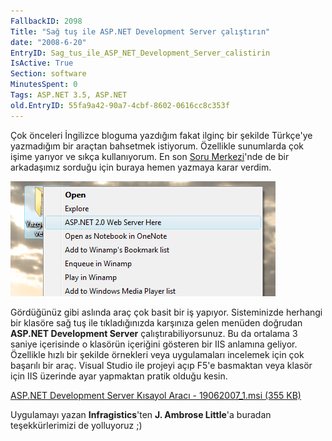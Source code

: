 ```yaml
---
FallbackID: 2098
Title: "Sağ tuş ile ASP.NET Development Server çalıştırın"
date: "2008-6-20"
EntryID: Sag_tus_ile_ASP_NET_Development_Server_calistirin
IsActive: True
Section: software
MinutesSpent: 0
Tags: ASP.NET 3.5, ASP.NET
old.EntryID: 55fa9a42-90a7-4cbf-8602-0616cc8c353f
---
```

Çok önceleri İngilizce bloguma yazdığım fakat ilginç bir şekilde
Türkçe'ye yazmadığım bir araçtan bahsetmek istiyorum. Özellikle
sunumlarda çok işime yarıyor ve sıkça kullanıyorum. En son [Soru
Merkezi](http://daron.yondem.com/tr/sorusor/login.aspx)'nde de bir
arkadaşımız sorduğu için buraya hemen yazmaya karar verdim.

![](media/Sag_tus_ile_ASP_NET_Development_Server_calistirin/19062008_1.gif)

Gördüğünüz gibi aslında araç çok basit bir iş yapıyor. Sisteminizde
herhangi bir klasöre sağ tuş ile tıkladığınızda karşınıza gelen menüden
doğrudan **ASP.NET Development Server** çalıştırabiliyorsunuz. Bu da
ortalama 3 saniye içerisinde o klasörün içeriğini gösteren bir IIS
anlamına geliyor. Özellikle hızlı bir şekilde örnekleri veya
uygulamaları incelemek için çok başarılı bir araç. Visual Studio ile
projeyi açıp F5'e basmaktan veya klasör için IIS üzerinde ayar yapmaktan
pratik olduğu kesin.

[ASP.NET Development Server Kısayol Aracı - 19062007\_1.msi (355
KB)](media/Sag_tus_ile_ASP_NET_Development_Server_calistirin/19062007_1.msi)

Uygulamayı yazan **Infragistics**'ten **J. Ambrose Little**'a buradan
teşekkürlerimizi de yolluyoruz ;)


